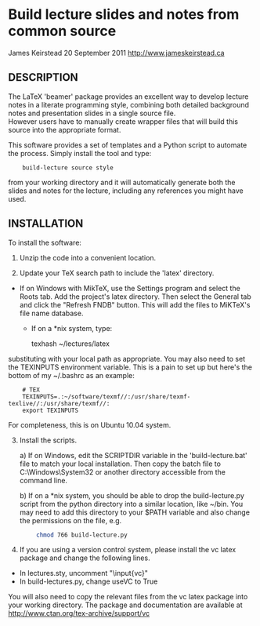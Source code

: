 Build lecture slides and notes from common source 
=================================================

James Keirstead 
20 September 2011
<http://www.jameskeirstead.ca>

DESCRIPTION 
-----------

The LaTeX 'beamer' package provides an excellent way to develop
lecture notes in a literate programming style, combining both detailed
background notes and presentation slides in a single source file.  
However users have to manually create wrapper files that will
build this source into the appropriate format.  

This software provides a set of templates and a Python script to
automate the process.  Simply install the tool and type: 

		build-lecture source style 

from your working directory and it will automatically generate both
the slides and notes for the lecture, including any references you
might have used.

INSTALLATION 
------------

To install the software: 

 1. Unzip the code into a convenient location.  
 
2. Update your TeX search path to include the 'latex' directory. 

* If on Windows with MikTeX, use the Settings program and select
     the Roots tab.  Add the project's latex directory. Then select 
      the General tab and click the "Refresh FNDB" button.  This will 
      add the files to MiKTeX's file name database.
	  
	* If on a *nix system, type:

		texhash ~/lectures/latex
      
substituting with your local path as appropriate.  You may also
need to set the TEXINPUTS environment variable.  This is a pain
to set up but here's the bottom of my ~/.bashrc as an example:

		# TEX 
		TEXINPUTS=.:~/software/texmf//:/usr/share/texmf-texlive//:/usr/share/texmf//:
		export TEXINPUTS

For completeness, this is on Ubuntu 10.04 system.

3. Install the scripts.

      a) If on Windows, edit the SCRIPTDIR variable in the
      'build-lecture.bat' file to match your local installation.  Then copy
      the batch file to C:\Windows\System32 or another directory accessible
      from the command line.

      b) If on a *nix system, you should be able to drop the
      build-lecture.py script from the python directory into a similar
      location, like ~/bin.  You may need to add this directory to your
      $PATH variable and also change the permissions on the file, e.g.
```bash
		chmod 766 build-lecture.py
```

4. If you are using a version control system, please install the vc
       latex package and change the following lines.

 - In lectures.sty, uncomment "\input{vc}"
 - In build-lectures.py, change useVC to True

You will also need to copy the relevant files from the vc latex
package into your working directory.  The package and documentation
are available at http://www.ctan.org/tex-archive/support/vc
